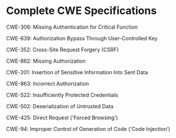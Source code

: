

# Complete CWE Specifications

CWE-306: Missing Authentication for Critical Function

CWE-639: Authorization Bypass Through User-Controlled Key

CWE-352: Cross-Site Request Forgery (CSRF)

CWE-862: Missing Authorization

CWE-201: Insertion of Sensitive Information Into Sent Data

CWE-863: Incorrect Authorization

CWE-522: Insufficiently Protected Credentials

CWE-502: Deserialization of Untrusted Data

CWE-425: Direct Request ('Forced Browsing')

CWE-94: Improper Control of Generation of Code ('Code Injection')